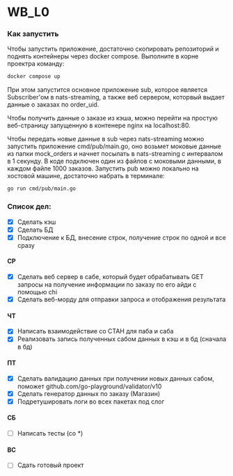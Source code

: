 # WB_L0

### Как запустить

Чтобы запустить приложение, достаточно скопировать репозиторий и поднять контейнеры через docker compose. Выполните в корне проектра команду:

```bash
docker compose up
```

При этом запустится основное приложение sub, которое является Subscriber'ом в nats-streaming, а также веб сервером, которвый выдает данные о заказах по order_uid.

Чтобы получить данные о заказе из кэша, можно перейти на простую веб-страницу запущенную в контенере nginx на localhost:80.

Чтобы передать новые данные в sub через nats-streaming можно запустить приложение cmd/pub/main.go, оно возьмет моковые данные из папки mock_orders и начнет посылать в nats-streaming с интервалом в 1 секунду. В коде подключен один из файлов с моковыми данными, в каждом файле 1000 заказов. Запустить pub можно локально на хостовой машине, достаточно набрать в терминале:

```bash
go run cmd/pub/main.go
```

### Список дел:

- [X] Сделать кэш
- [X] Сделать БД
- [X] Подключение к БД, внесение строк, получение строк по одной и все сразу

#### СР

- [X] Сделать веб сервер в сабе, который будет обрабатывать GET запросы на получение информации по заказу по его айди с помощью chi
- [X] Сделать веб-морду для отправки запроса и отображения результата

#### ЧТ

- [X] Написать взаимодействие со СТАН для паба и саба
- [X] Реализовать запись полученных сабом данных в кэш и в бд (сначала в бд)

#### ПТ

- [X] Сделать валидацию данных при получении новых данных сабом, поможет github.com/go-playground/validator/v10
- [X] Сделать генератор данных по заказу (Магазин)
- [X] Подретушировать логи во всех пакетах под слог

#### СБ

- [ ] Написать тесты (со \*)

#### ВС

- [ ] Сдать готовый проект
